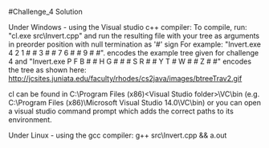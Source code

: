 #Challenge_4 Solution

Under Windows - using the Visual studio c++ compiler:
To compile, run: "cl.exe src\Invert.cpp" 
and run the resulting file with your tree as arguments in preorder position with null termination as '#' sign
For example: "Invert.exe 4 2 1 # # 3 # # 7 6 # # 9 # #". encodes the example tree given for challenge 4
and "Invert.exe P F B # # H G # # # S R # # Y T # W # # Z # #" encodes the tree as shown here: http://jcsites.juniata.edu/faculty/rhodes/cs2java/images/btreeTrav2.gif

cl can be found in C:\Program Files (x86)\<Visual Studio folder>\VC\bin
(e.g. C:\Program Files (x86)\Microsoft Visual Studio 14.0\VC\bin)
or you can open a visual studio command prompt which adds the correct paths to its environment.

Under Linux - using the gcc compiler:
g++ src\Invert.cpp && a.out
